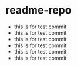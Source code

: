 # readme-repo
- this is for test commit
- this is for test commit
- this is for test commit
- this is for test commit
- this is for test commit
- this is for test commit

